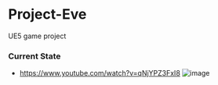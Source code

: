 # Project-Eve
UE5 game project

### Current State
- https://www.youtube.com/watch?v=qNjYPZ3FxI8
![image](https://github.com/user-attachments/assets/b5dfa4f2-18f6-475c-aa08-143210f41a9d)
